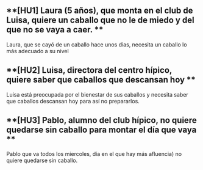 **[HU1] Laura (5 años), que monta en el club de Luisa, quiere un caballo que no le de miedo y del que no se vaya a caer. **
----------
Laura, que se cayó de un caballo hace unos dias, necesita un caballo lo más adecuado a su nivel

**[HU2] Luisa, directora del centro hípico, quiere saber que caballos que descansan hoy **
---------
Luisa está preocupada por el bienestar de sus caballos y necesita saber que caballos descansan hoy para así no prepararlos.

**[HU3] Pablo, alumno del club hípico, no quiere quedarse sin caballo para montar el día que vaya **
--------
Pablo que va todos los miercoles, día en el que hay más afluencia) no quiere quedarse sin caballo.